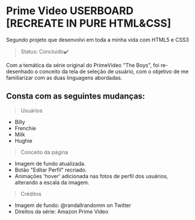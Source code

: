 # Prime Video USERBOARD [RECREATE IN PURE HTML&CSS]

Segundo projeto que desenvolvi em toda a minha vida com HTML5 e CSS3

>Status: Concluido✔️

Com a temática da série original do PrimeVideo "The Boys", foi re-desenhado o conceito da tela de seleção de usuário, com o objetivo de me familiarizar com as duas linguagens abordadas.

## Consta com as seguintes mudanças:

>Usuários
+ Billy
+ Frenchie
+ Milk
+ Hughie

>Conceito da página
+ Imagem de fundo atualizada.
+ Botão "Editar Perfil" recriado.
+ Animações 'hover' adicionada nas fotos de perfil dos usuários, alterando a escala da imagem.

>Créditos
+ Imagem de fundo: @randallrandomm on Twitter
+ Direitos da série: Amazon Prime Video
